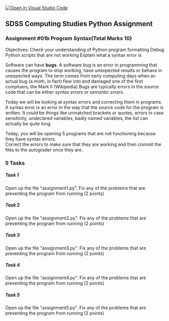 [![Open in Visual Studio Code](https://classroom.github.com/assets/open-in-vscode-f059dc9a6f8d3a56e377f745f24479a46679e63a5d9fe6f495e02850cd0d8118.svg)](https://classroom.github.com/online_ide?assignment_repo_id=5625207&assignment_repo_type=AssignmentRepo)
## SDSS Computing Studies Python Assignment
### Assignment #01b Program Syntax(Total Marks 10)

Objectives:
Check your understanding of Python program formatting
Debug Python scripts that are not working
Explain what a syntax error is

Software can have **bugs**.  A software bug is an error in programming that causes the program to
stop working, have unexpected results or behave in unexpected ways.  The term comes from early computing days
when an actual bug (a moth, in fact) flew into and damaged one of the first comptuers, the Mark II (Wikipedia)
Bugs are typically errors in the source code that can be either *syntax errors* or *semantic errors*.

Today we will be looking at syntax errors and correcting them in programs.
A syntax error is an error in the way that the source code for the program is written.  It could be things like
unmatched brackets or quotes, errors in case sensitivity, undeclared variables, badly named variables, the list
can actually be quite long.

Today, you will be opening 5 programs that are not functioning because they have syntax errors.  
Correct the errors to make sure that they are working and then commit the files to the autograder once they are.

### 5 Tasks

##### Task 1
Open up the file "assignment1.py".  Fix any of the problems that are preventing the program from running
(2 points) 

##### Task 2
Open up the file "assignment2.py".  Fix any of the problems that are preventing the program from running
(2 points) 

##### Task 3
Open up the file "assignment3.py".  Fix any of the problems that are preventing the program from running
(2 points) 

##### Task 4
Open up the file "assignment4.py".  Fix any of the problems that are preventing the program from running
(2 points) 

##### Task 5
Open up the file "assignment5.py".  Fix any of the problems that are preventing the program from running
(2 points) 

